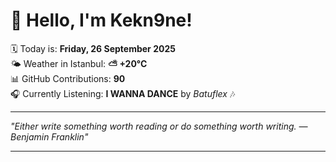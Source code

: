 # 👋 Hello, I'm Kekn9ne!

🗓️ Today is: **Friday, 26 September 2025**  
🌤️ Weather in Istanbul: **⛅️  +20°C**  
📊 GitHub Contributions: **90**  
🎧 Currently Listening: **I WANNA DANCE** by *Batuflex* 🎶

---

_"Either write something worth reading or do something worth writing. — *Benjamin Franklin*"_

---
